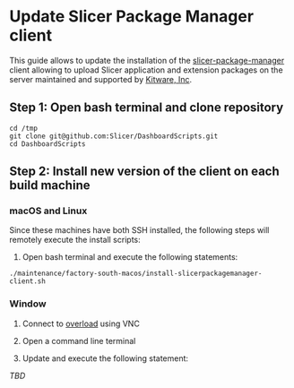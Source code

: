 
Update Slicer Package Manager client
====================================

This guide allows to update the installation of the [slicer-package-manager](http://slicer-package-manager.readthedocs.io)
client allowing to upload Slicer application and extension packages on the server maintained and supported by [Kitware, Inc](https://kitware.com).

## Step 1: Open bash terminal and clone repository

```
cd /tmp
git clone git@github.com:Slicer/DashboardScripts.git
cd DashboardScripts
```

## Step 2: Install new version of the client on each build machine

### macOS and Linux

Since these machines have both SSH installed, the following steps will remotely execute
the install scripts:

1. Open bash terminal and execute the following statements:

```
./maintenance/factory-south-macos/install-slicerpackagemanager-client.sh
```

### Window

1. Connect to [overload](../overload/REMOTE_IP) using VNC

2. Open a command line terminal

3. Update and execute the following statement:

_TBD_
